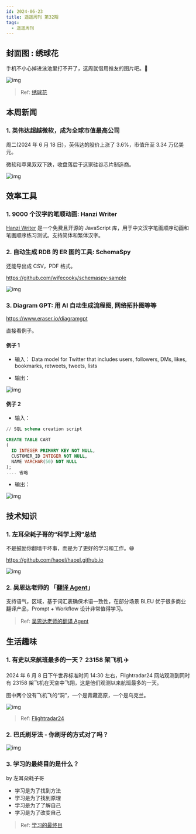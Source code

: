 ```yaml
---
id: 2024-06-23
title: 遥遥周刊 第32期
tags:
  - 遥遥周刊
---
```


## 封面图 : 绣球花

手机不小心掉进泳池里打不开了，这周就借用推友的图片吧。🙏

![img](绣球花.jpg)

> Ref: [绣球花](https://x.com/haskap1017/status/1804290801893281844)

## 本周新闻

### 1. 英伟达超越微软，成为全球市值最高公司

周二(2024 年 6 月 18 日)，英伟达的股价上涨了 3.6%，市值升至 3.34 万亿美元。

微软和苹果双双下跌，收盘落后于这家硅谷芯片制造商。

![img](英伟达超越微软成为全球最高市值.png)

## 效率工具

### 1. 9000 个汉字的笔顺动画: Hanzi Writer

[Hanzi Writer](https://github.com/chanind/hanzi-writer) 是一个免费且开源的 JavaScript 库，用于中文汉字笔画顺序动画和笔画顺序练习测试。支持简体和繁体汉字。

### 2. 自动生成 RDB 的 ER 图的工具: SchemaSpy

还能导出成 CSV，PDF 格式。

https://github.com/wifecooky/schemaspy-sample

![img](SchemaSpy.png)

### 3. Diagram GPT: 用 AI 自动生成流程图, 网络拓扑图等等

https://www.eraser.io/diagramgpt

直接看例子。

#### 例子 1

- 输入：
  Data model for Twitter that includes users, followers, DMs, likes, bookmarks, retweets, tweets, lists

- 输出：

![img](twitterdatamodel.png)

#### 例子 2

- 输入：

```sql
// SQL schema creation script

CREATE TABLE CART
(
  ID INTEGER PRIMARY KEY NOT NULL,
  CUSTOMER_ID INTEGER NOT NULL,
  NAME VARCHAR(50) NOT NULL
);
.... 省略
```

- 输出：

![img](sqler.png)

## 技术知识

### 1. 左耳朵耗子哥的“科学上网”总结

不是鼓励你翻墙干坏事，而是为了更好的学习和工作。😄

https://github.com/haoel/haoel.github.io

![img](科学上网.png)

### 2. 吴恩达老师的 「[翻译 Agent](https://github.com/andrewyng/translation-agent)」

支持语气，区域，基于词汇表确保术语一致性，在部分场景 BLEU 优于很多商业翻译产品，Prompt + Workflow 设计非常值得学习。

> Ref: [吴恩达老师的翻译 Agent](https://x.com/tuturetom/status/1800910616888303859)

## 生活趣味

### 1. 有史以来航班最多的一天？ 23158 架飞机 ✈️

2024 年 6 月 8 日下午世界标准时间 14:30 左右，Flightradar24 网站观测到同时有 23158 架飞机在天空中飞翔，这是他们观测以来航班最多的一天。

图中两个没有飞机飞的“洞”，一个是青藏高原，一个是乌克兰。

![img](Flightradar24.jpg)

> Ref: [Flightradar24](https://x.com/hu_lalalalala/status/1803012865777172494/photo/1)

### 2. 巴氏刷牙法 - 你刷牙的方式对了吗？

![img](巴氏刷牙法.png)

### 3. 学习的最终目的是什么？

by 左耳朵耗子哥

- 学习是为了找到方法
- 学习是为了找到原理
- 学习是为了了解自己
- 学习是为了改变自己

> Ref: [学习的最终目](https://x.com/feltanimalworld/status/1800936113030480111)

